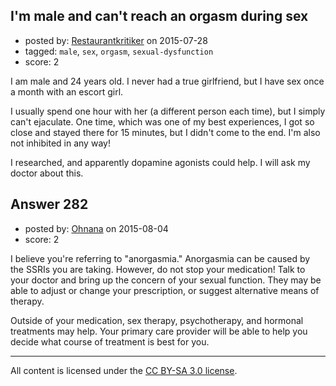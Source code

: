 ## I'm male and can't reach an orgasm during sex

- posted by: [Restaurantkritiker](https://stackexchange.com/users/1236128/restaurantkritiker) on 2015-07-28
- tagged: `male`, `sex`, `orgasm`, `sexual-dysfunction`
- score: 2

I am male and 24 years old. I never had a true girlfriend, but I have sex once a month with an escort girl.

I usually spend one hour with her (a different person each time), but I simply can't ejaculate. One time, which was one of my best experiences, I got so close and stayed there for 15 minutes, but I didn't come to the end. I'm also not inhibited in any way!

I researched, and apparently dopamine agonists could help. I will ask my doctor about this.


  [1]: https://en.wikipedia.org/wiki/Sertraline
  [2]: https://en.wikipedia.org/wiki/Selective_serotonin_reuptake_inhibitor


## Answer 282

- posted by: [Ohnana](https://stackexchange.com/users/5216208/ohnana) on 2015-08-04
- score: 2

I believe you're referring to "anorgasmia." Anorgasmia can be caused by the SSRIs you are taking. However, do not stop your medication! Talk to your doctor and bring up the concern of your sexual function. They may be able to adjust or change your prescription, or suggest alternative means of therapy. 

Outside of your medication, sex therapy, psychotherapy, and hormonal treatments may help. Your primary care provider will be able to help you decide what course of treatment is best for you.



---

All content is licensed under the [CC BY-SA 3.0 license](https://creativecommons.org/licenses/by-sa/3.0/).
